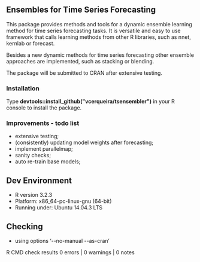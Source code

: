 ## Ensembles for Time Series Forecasting

This package provides methods and tools for a dynamic ensemble learning method
for time series forecasting tasks. It is versatile and easy to use framework
that calls learning methods from other R libraries, such as nnet, kernlab
or forecast. 

Besides a new dynamic methods for time series forecasting other ensemble approaches are implemented, such as stacking or blending.

The package will be submitted to CRAN after extensive testing.

### Installation

Type **devtools::install_github("vcerqueira/tsensembler")** in your R console to install the package.

### Improvements - todo list

* extensive testing;
* (consistently) updating model weights after forecasting;
* implement parallelmap;
* sanity checks;
* auto re-train base models;

## Dev Environment

* R version 3.2.3
* Platform: x86_64-pc-linux-gnu (64-bit)
* Running under: Ubuntu 14.04.3 LTS

## Checking

* using options ‘--no-manual --as-cran’

R CMD check results
0 errors | 0 warnings | 0 notes
